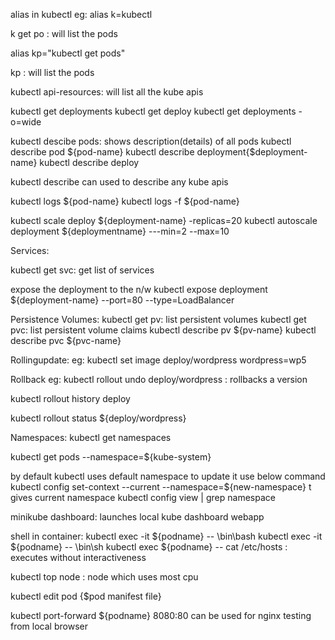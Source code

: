 alias in kubectl
eg:
alias k=kubectl

k get po : will list the pods


alias kp="kubectl get pods"

kp : will list the pods

kubectl api-resources: will list all the kube apis

kubectl get deployments
kubectl get deploy
kubectl get deployments -o=wide

kubectl descibe pods: shows description(details) of all pods
kubectl describe pod ${pod-name}
kubectl describe deployment{$deployment-name}
kubectl describe deploy

kubectl describe can used to describe any kube apis

kubectl logs ${pod-name}
kubectl logs -f ${pod-name}

kubectl scale deploy ${deployment-name} -replicas=20
kubectl autoscale deployment ${deploymentname} ---min=2 --max=10

Services:

kubectl get svc: get list of services

expose the deployment to the n/w
kubectl expose deployment ${deployment-name} --port=80 --type=LoadBalancer

Persistence Volumes:
kubectl get pv: list persistent volumes
kubectl get pvc: list persistent volume claims
kubectl describe pv ${pv-name}
kubectl describe pvc ${pvc-name}

Rollingupdate:
eg: kubectl set image deploy/wordpress wordpress=wp5

Rollback
eg: kubectl rollout undo deploy/wordpress : rollbacks a version

kubectl rollout history deploy

kubectl rollout status ${deploy/wordpress}

Namespaces:
kubectl get namespaces

kubectl get pods --namespace=${kube-system}

by default kubectl uses default namespace to update it use below command
kubectl config set-context --current --namespace=${new-namespace}
t
gives current namespace
kubectl config view | grep namespace

minikube dashboard: launches local kube dashboard webapp

shell in container:
kubectl exec -it ${podname} -- \bin\bash
kubectl exec -it ${podname} -- \bin\sh
kubectl exec ${podname} -- cat /etc/hosts : executes without interactiveness

kubectl top node : node which uses most cpu

kubectl edit pod {$pod manifest file}

kubectl port-forward ${podname} 8080:80
can be used for nginx testing from local browser
